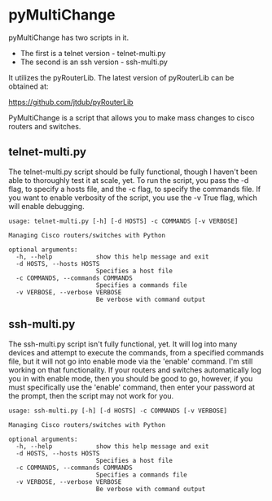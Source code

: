 pyMultiChange
=============

pyMultiChange has two scripts in it. 

* The first is a telnet version - telnet-multi.py
* The second is an ssh version - ssh-multi.py

It utilizes the pyRouterLib. The latest version of pyRouterLib can be obtained at:

https://github.com/jtdub/pyRouterLib

PyMultiChange is a script that allows you to make mass changes to cisco routers and switches.

## telnet-multi.py

The telnet-multi.py script should be fully functional, though I haven't been able to thoroughly test it at scale, yet. To run the script, you pass the -d flag, to specify a hosts file, and the -c flag, to specify the commands file. If you want to enable verbosity of the script, you use the -v True flag, which will enable debugging.

```
usage: telnet-multi.py [-h] [-d HOSTS] -c COMMANDS [-v VERBOSE]

Managing Cisco routers/switches with Python

optional arguments:
  -h, --help            show this help message and exit
  -d HOSTS, --hosts HOSTS
                        Specifies a host file
  -c COMMANDS, --commands COMMANDS
                        Specifies a commands file
  -v VERBOSE, --verbose VERBOSE
                        Be verbose with command output
```

## ssh-multi.py

The ssh-multi.py script isn't fully functional, yet. It will log into many devices and attempt to execute the commands, from a specified commands file, but it will not go into enable mode via the 'enable' command. I'm still working on that functionality. If your routers and switches automatically log you in with enable mode, then you should be good to go, however, if you must specifically use the 'enable' command, then enter your password at the prompt, then the script may not work for you.

```
usage: ssh-multi.py [-h] [-d HOSTS] -c COMMANDS [-v VERBOSE]

Managing Cisco routers/switches with Python

optional arguments:
  -h, --help            show this help message and exit
  -d HOSTS, --hosts HOSTS
                        Specifies a host file
  -c COMMANDS, --commands COMMANDS
                        Specifies a commands file
  -v VERBOSE, --verbose VERBOSE
                        Be verbose with command output
```